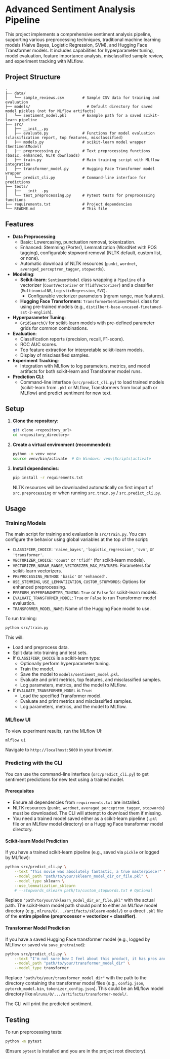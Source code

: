 # Advanced Sentiment Analysis Pipeline

This project implements a comprehensive sentiment analysis pipeline, supporting various preprocessing techniques, traditional machine learning models (Naive Bayes, Logistic Regression, SVM), and Hugging Face Transformer models. It includes capabilities for hyperparameter tuning, model evaluation, feature importance analysis, misclassified sample review, and experiment tracking with MLflow.

## Project Structure

```
.
├── data/
│   └── sample_reviews.csv        # Sample CSV data for training and evaluation
├── models/                         # Default directory for saved model pickles (not for MLflow artifacts)
│   └── sentiment_model.pkl       # Example path for a saved scikit-learn pipeline
├── src/
│   ├── __init__.py
│   ├── evaluate.py               # Functions for model evaluation (classification report, top features, misclassified)
│   ├── models.py                 # scikit-learn model wrapper (SentimentModel)
│   ├── preprocessing.py          # Text preprocessing functions (basic, enhanced, NLTK downloads)
│   ├── train.py                  # Main training script with MLflow integration
│   ├── transformer_model.py      # Hugging Face Transformer model wrapper
│   └── predict_cli.py            # Command-line interface for predictions
├── tests/
│   ├── __init__.py
│   └── test_preprocessing.py     # Pytest tests for preprocessing functions
├── requirements.txt              # Project dependencies
└── README.md                     # This file
```

## Features

*   **Data Preprocessing**:
    *   Basic: Lowercasing, punctuation removal, tokenization.
    *   Enhanced: Stemming (Porter), Lemmatization (WordNet with POS tagging), configurable stopword removal (NLTK default, custom list, or none).
    *   Automatic download of NLTK resources (`punkt`, `wordnet`, `averaged_perceptron_tagger`, `stopwords`).
*   **Modeling**:
    *   **Scikit-learn**: `SentimentModel` class wrapping a `Pipeline` of a vectorizer (`CountVectorizer` or `TfidfVectorizer`) and a classifier (`MultinomialNB`, `LogisticRegression`, `SVC`).
        *   Configurable vectorizer parameters (ngram range, max features).
    *   **Hugging Face Transformers**: `TransformerSentimentModel` class for using pre-trained models (e.g., `distilbert-base-uncased-finetuned-sst-2-english`).
*   **Hyperparameter Tuning**:
    *   `GridSearchCV` for scikit-learn models with pre-defined parameter grids for common combinations.
*   **Evaluation**:
    *   Classification reports (precision, recall, F1-score).
    *   ROC AUC scores.
    *   Top feature extraction for interpretable scikit-learn models.
    *   Display of misclassified samples.
*   **Experiment Tracking**:
    *   Integration with MLflow to log parameters, metrics, and model artifacts for both scikit-learn and Transformer model runs.
*   **Prediction CLI**:
    *   Command-line interface (`src/predict_cli.py`) to load trained models (scikit-learn from `.pkl` or MLflow, Transformers from local path or MLflow) and predict sentiment for new text.

## Setup

1.  **Clone the repository**:
    ```bash
    git clone <repository_url>
    cd <repository_directory>
    ```

2.  **Create a virtual environment (recommended)**:
    ```bash
    python -m venv venv
    source venv/bin/activate  # On Windows: venv\Scripts\activate
    ```

3.  **Install dependencies**:
    ```bash
    pip install -r requirements.txt
    ```
    NLTK resources will be downloaded automatically on first import of `src.preprocessing` or when running `src.train.py` / `src.predict_cli.py`.

## Usage

### Training Models

The main script for training and evaluation is `src/train.py`. You can configure the behavior using global variables at the top of the script:

*   `CLASSIFIER_CHOICE`: `'naive_bayes'`, `'logistic_regression'`, `'svm'`, or `'transformer'`.
*   `VECTORIZER_CHOICE`: `'count'` or `'tfidf'` (for scikit-learn models).
*   `VECTORIZER_NGRAM_RANGE`, `VECTORIZER_MAX_FEATURES`: Parameters for scikit-learn vectorizers.
*   `PREPROCESSING_METHOD`: `'basic'` or `'enhanced'`.
*   `USE_STEMMING`, `USE_LEMMATIZATION`, `CUSTOM_STOPWORDS`: Options for enhanced preprocessing.
*   `PERFORM_HYPERPARAMETER_TUNING`: `True` or `False` for scikit-learn models.
*   `EVALUATE_TRANSFORMER_MODEL`: `True` or `False` to run Transformer model evaluation.
*   `TRANSFORMER_MODEL_NAME`: Name of the Hugging Face model to use.

To run training:
```bash
python src/train.py
```

This will:
*   Load and preprocess data.
*   Split data into training and test sets.
*   If `CLASSIFIER_CHOICE` is a scikit-learn type:
    *   Optionally perform hyperparameter tuning.
    *   Train the model.
    *   Save the model to `models/sentiment_model.pkl`.
    *   Evaluate and print metrics, top features, and misclassified samples.
    *   Log parameters, metrics, and the model to MLflow.
*   If `EVALUATE_TRANSFORMER_MODEL` is `True`:
    *   Load the specified Transformer model.
    *   Evaluate and print metrics and misclassified samples.
    *   Log parameters, metrics, and the model to MLflow.

### MLflow UI

To view experiment results, run the MLflow UI:
```bash
mlflow ui
```
Navigate to `http://localhost:5000` in your browser.

### Predicting with the CLI

You can use the command-line interface (`src/predict_cli.py`) to get sentiment predictions for new text using a trained model.

#### Prerequisites
- Ensure all dependencies from `requirements.txt` are installed.
- NLTK resources (`punkt`, `wordnet`, `averaged_perceptron_tagger`, `stopwords`) must be downloaded. The CLI will attempt to download them if missing.
- You need a trained model saved either as a scikit-learn pipeline (`.pkl` file or an MLflow model directory) or a Hugging Face transformer model directory.

#### Scikit-learn Model Prediction

If you have a trained scikit-learn pipeline (e.g., saved via `pickle` or logged by MLflow):

```bash
python src/predict_cli.py \
    --text "This movie was absolutely fantastic, a true masterpiece!" \
    --model_path "path/to/your/sklearn_model_dir_or_file.pkl" \
    --model_type sklearn \
    --use_lemmatization_sklearn 
    # --stopwords_sklearn path/to/custom_stopwords.txt # Optional
```
Replace `"path/to/your/sklearn_model_dir_or_file.pkl"` with the actual path. The scikit-learn model path should point to either an MLflow model directory (e.g., `mlruns/0/.../artifacts/sklearn-model/`) or a direct `.pkl` file of the **entire pipeline (preprocessor + vectorizer + classifier)**.

#### Transformer Model Prediction

If you have a saved Hugging Face transformer model (e.g., logged by MLflow or saved via `save_pretrained`):

```bash
python src/predict_cli.py \
    --text "I'm not sure how I feel about this product, it has pros and cons." \
    --model_path "path/to/your/transformer_model_dir" \
    --model_type transformer
```
Replace `"path/to/your/transformer_model_dir"` with the path to the directory containing the transformer model files (e.g., `config.json`, `pytorch_model.bin`, `tokenizer_config.json`). This could be an MLflow model directory like `mlruns/0/.../artifacts/transformer-model/`.

The CLI will print the predicted sentiment.

## Testing

To run preprocessing tests:
```bash
python -m pytest
```
(Ensure `pytest` is installed and you are in the project root directory).
